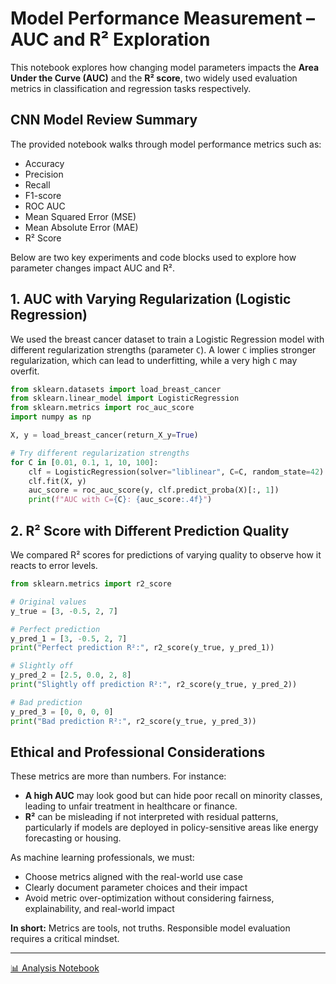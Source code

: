 # Model Performance Measurement – AUC and R² Exploration

This notebook explores how changing model parameters impacts the **Area Under the Curve (AUC)** and the **R² score**, two widely used evaluation metrics in classification and regression tasks respectively.

## CNN Model Review Summary

The provided notebook walks through model performance metrics such as:
- Accuracy
- Precision
- Recall
- F1-score
- ROC AUC
- Mean Squared Error (MSE)
- Mean Absolute Error (MAE)
- R² Score

Below are two key experiments and code blocks used to explore how parameter changes impact AUC and R².

## 1. AUC with Varying Regularization (Logistic Regression)

We used the breast cancer dataset to train a Logistic Regression model with different regularization strengths (parameter `C`). A lower `C` implies stronger regularization, which can lead to underfitting, while a very high `C` may overfit.

```python
from sklearn.datasets import load_breast_cancer
from sklearn.linear_model import LogisticRegression
from sklearn.metrics import roc_auc_score
import numpy as np

X, y = load_breast_cancer(return_X_y=True)

# Try different regularization strengths
for C in [0.01, 0.1, 1, 10, 100]:
    clf = LogisticRegression(solver="liblinear", C=C, random_state=42)
    clf.fit(X, y)
    auc_score = roc_auc_score(y, clf.predict_proba(X)[:, 1])
    print(f"AUC with C={C}: {auc_score:.4f}")
```

## 2. R² Score with Different Prediction Quality

We compared R² scores for predictions of varying quality to observe how it reacts to error levels.

```python
from sklearn.metrics import r2_score

# Original values
y_true = [3, -0.5, 2, 7]

# Perfect prediction
y_pred_1 = [3, -0.5, 2, 7]
print("Perfect prediction R²:", r2_score(y_true, y_pred_1))

# Slightly off
y_pred_2 = [2.5, 0.0, 2, 8]
print("Slightly off prediction R²:", r2_score(y_true, y_pred_2))

# Bad prediction
y_pred_3 = [0, 0, 0, 0]
print("Bad prediction R²:", r2_score(y_true, y_pred_3))
```

## Ethical and Professional Considerations

These metrics are more than numbers. For instance:
- **A high AUC** may look good but can hide poor recall on minority classes, leading to unfair treatment in healthcare or finance.
- **R²** can be misleading if not interpreted with residual patterns, particularly if models are deployed in policy-sensitive areas like energy forecasting or housing.

As machine learning professionals, we must:
- Choose metrics aligned with the real-world use case
- Clearly document parameter choices and their impact
- Avoid metric over-optimization without considering fairness, explainability, and real-world impact

**In short:** Metrics are tools, not truths. Responsible model evaluation requires a critical mindset.

---

[📊 Analysis Notebook](https://github.com/FNrythm/eportfolio/blob/main/machine-learning/E-portfolio%20Component%20-%20Unit%2011/Unit11_model_Performance_Measurement.ipynb) 